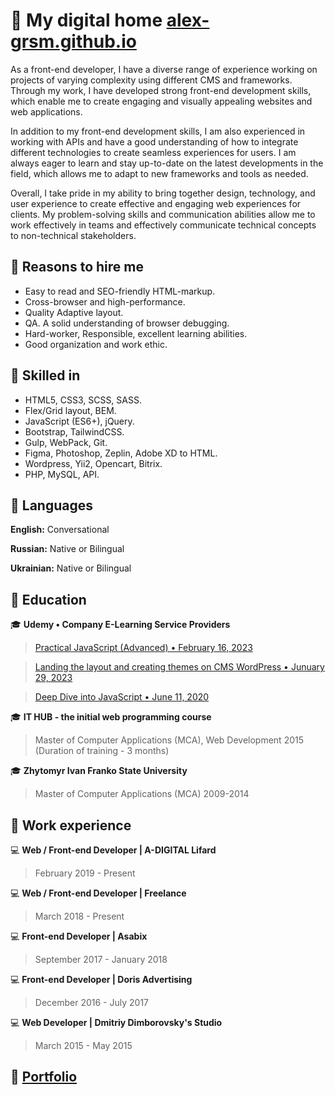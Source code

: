 # 👋 My digital home [alex-grsm.github.io](https://alex-grsm.github.io/)
As a front-end developer, I have a diverse range of experience working on projects of varying complexity using different CMS and frameworks. Through my work, I have developed strong front-end development skills, which enable me to create engaging and visually appealing websites and web applications.

In addition to my front-end development skills, I am also experienced in working with APIs and have a good understanding of how to integrate different technologies to create seamless experiences for users. I am always eager to learn and stay up-to-date on the latest developments in the field, which allows me to adapt to new frameworks and tools as needed.

Overall, I take pride in my ability to bring together design, technology, and user experience to create effective and engaging web experiences for clients. My problem-solving skills and communication abilities allow me to work effectively in teams and effectively communicate technical concepts to non-technical stakeholders.

## :open_file_folder: Reasons to hire me
- Easy to read and SEO-friendly HTML-markup.
- Cross-browser and high-performance.
- Quality Adaptive layout.
- QA. A solid understanding of browser debugging.
- Hard-worker, Responsible, excellent learning abilities.
- Good organization and work ethic.
## :open_file_folder: Skilled in
- HTML5, CSS3, SCSS, SASS.
- Flex/Grid layout, BEM.
- JavaScript (ES6+), jQuery.
- Bootstrap, TailwindCSS.
- Gulp, WebPack, Git.
- Figma, Photoshop, Zeplin, Adobe XD to HTML.
- Wordpress, Yii2, Opencart, Bitrix. 
- PHP, MySQL, API.
## :open_file_folder: Languages
__English:__ Conversational

__Russian:__ Native or Bilingual

__Ukrainian:__ Native or Bilingual
## :open_file_folder: Education
:mortar_board: __Udemy • Company E-Learning Service Providers__
>[Practical JavaScript (Advanced) • February 16, 2023](https://www.udemy.com/certificate/UC-d42692fa-e525-49de-b4e8-c12cb403d721/)

>[Landing the layout and creating themes on CMS WordPress • Junuary 29, 2023](https://www.udemy.com/certificate/UC-783e32a2-4593-4fe4-ba8c-40ad159b9ce4/)

>[Deep Dive into JavaScript • June 11, 2020](https://www.udemy.com/certificate/UC-3cc61397-efa2-47ed-afcd-bcfd9b3e6166/)

:mortar_board: __IT HUB - the initial web programming course__
>Master of Computer Applications (MCA), Web Development
2015 (Duration of training - 3 months)

:mortar_board: __Zhytomyr Ivan Franko State University__
>Master of Computer Applications (MCA)
2009-2014
## :open_file_folder: Work experience
:computer: __Web / Front-end Developer | A-DIGITAL Lifard__
> February 2019 - Present

:computer: __Web / Front-end Developer | Freelance__
> March 2018 - Present

:computer: __Front-end Developer | Asabix__
> September 2017 - January 2018

:computer: __Front-end Developer | Doris Advertising__
> December 2016 - July 2017

:computer: __Web Developer | Dmitriy Dimborovsky's Studio__
> March 2015 - May 2015
## :paperclip: [Portfolio](https://alex-grsm.github.io/)



<!--
**alex-grsm/alex-grsm** is a ✨ _special_ ✨ repository because its `README.md` (this file) appears on your GitHub profile.

Here are some ideas to get you started:

- 🔭 I’m currently working on ...
- 🌱 I’m currently learning ...
- 👯 I’m looking to collaborate on ...
- 🤔 I’m looking for help with ...
- 💬 Ask me about ...
- 📫 How to reach me: ...
- 😄 Pronouns: ...
- ⚡ Fun fact: ...
-->
